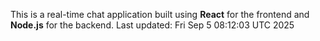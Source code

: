 This is a real-time chat application built using **React** for the frontend and **Node.js** for the backend.
Last updated: Fri Sep  5 08:12:03 UTC 2025
